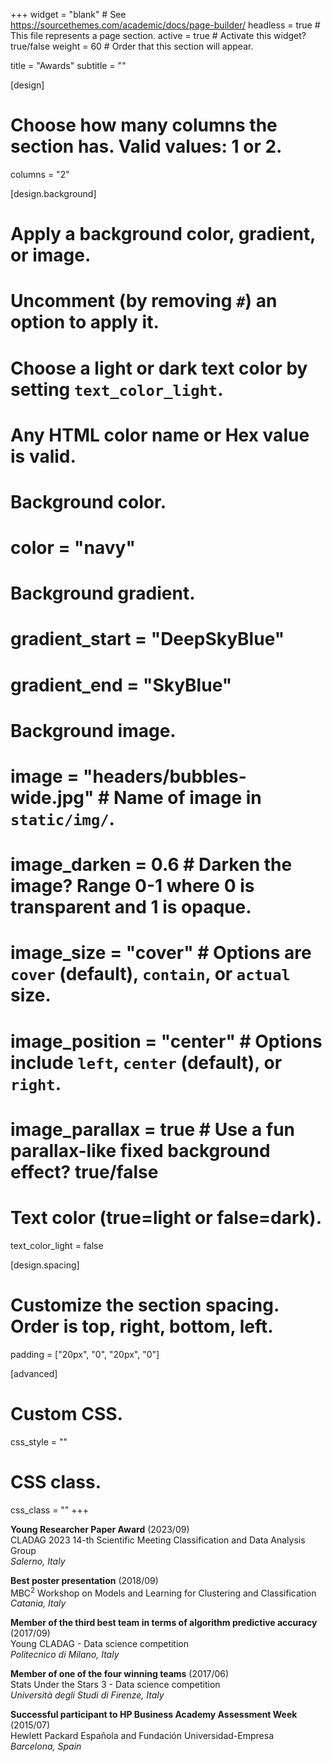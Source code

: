 +++
  widget = "blank"  # See https://sourcethemes.com/academic/docs/page-builder/
  headless = true  # This file represents a page section.
  active = true  # Activate this widget? true/false
  weight = 60  # Order that this section will appear.
  
  title = "Awards"
  subtitle = ""
  
  [design]
  # Choose how many columns the section has. Valid values: 1 or 2.
  columns = "2"
  
  [design.background]
  # Apply a background color, gradient, or image.
  #   Uncomment (by removing `#`) an option to apply it.
  #   Choose a light or dark text color by setting `text_color_light`.
  #   Any HTML color name or Hex value is valid.
  
  # Background color.
  # color = "navy"
  
  # Background gradient.
  # gradient_start = "DeepSkyBlue"
  # gradient_end = "SkyBlue"
  
  # Background image.
  # image = "headers/bubbles-wide.jpg"  # Name of image in `static/img/`.
  # image_darken = 0.6  # Darken the image? Range 0-1 where 0 is transparent and 1 is opaque.
  # image_size = "cover"  #  Options are `cover` (default), `contain`, or `actual` size.
  # image_position = "center"  # Options include `left`, `center` (default), or `right`.
  # image_parallax = true  # Use a fun parallax-like fixed background effect? true/false
  
  # Text color (true=light or false=dark).
  text_color_light = false
  
  [design.spacing]
  # Customize the section spacing. Order is top, right, bottom, left.
  padding = ["20px", "0", "20px", "0"]
  
  [advanced]
  # Custom CSS.
  css_style = ""
  
  # CSS class.
  css_class = ""
+++

**Young Researcher Paper Award**  (2023/09)   
CLADAG 2023 14-th Scientific Meeting Classification and Data Analysis Group     
*Salerno, Italy*

**Best poster presentation**  (2018/09)   
MBC<sup>2</sup> Workshop on Models and Learning for Clustering and Classification  
*Catania, Italy*


**Member of the third best team in terms of algorithm predictive accuracy** (2017/09)   
Young CLADAG - Data science competition   
*Politecnico di Milano, Italy*  


**Member of one of the four winning teams** (2017/06)         
Stats Under the Stars 3 - Data science competition   
*Università degli Studi di Firenze, Italy* 


**Successful participant to HP Business Academy Assessment Week** (2015/07)   
Hewlett Packard Española and Fundación Universidad-Empresa   
*Barcelona, Spain*